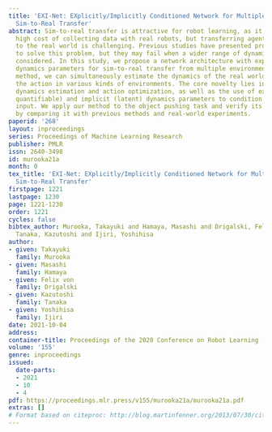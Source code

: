 ```yaml
---
title: 'EXI-Net: EXplicitly/Implicitly Conditioned Network for Multiple Environment
  Sim-to-Real Transfer'
abstract: Sim-to-real transfer is attractive for robot learning, as it avoids the
  high cost of collecting data with real robots, but transferring agents from simulation
  to the real world is challenging. Previous studies have presented promising methods
  to solve this problem, but they may fail when a wider range of dynamics has to be
  considered. In this study, we propose a network architecture with explicit and implicit
  dynamics parameters for sim-to-real transfer from multiple environments. Using this
  method, we can simultaneously estimate the dynamics of the real world and optimize
  the action in various kinds of environments. The core novelty lies in the simultaneous
  dynamics estimation and action optimization, as well as the use of explicit (physically
  quantifiable) and implicit (latent) dynamics parameters to condition the network
  input. We apply our method to the object pushing task and verify its effectiveness
  by comparing it with previous methods and real-world experiments.
paperid: '268'
layout: inproceedings
series: Proceedings of Machine Learning Research
publisher: PMLR
issn: 2640-3498
id: murooka21a
month: 0
tex_title: 'EXI-Net: EXplicitly/Implicitly Conditioned Network for Multiple Environment
  Sim-to-Real Transfer'
firstpage: 1221
lastpage: 1230
page: 1221-1230
order: 1221
cycles: false
bibtex_author: Murooka, Takayuki and Hamaya, Masashi and Drigalski, Felix von and
  Tanaka, Kazutoshi and Ijiri, Yoshihisa
author:
- given: Takayuki
  family: Murooka
- given: Masashi
  family: Hamaya
- given: Felix von
  family: Drigalski
- given: Kazutoshi
  family: Tanaka
- given: Yoshihisa
  family: Ijiri
date: 2021-10-04
address:
container-title: Proceedings of the 2020 Conference on Robot Learning
volume: '155'
genre: inproceedings
issued:
  date-parts:
  - 2021
  - 10
  - 4
pdf: https://proceedings.mlr.press/v155/murooka21a/murooka21a.pdf
extras: []
# Format based on citeproc: http://blog.martinfenner.org/2013/07/30/citeproc-yaml-for-bibliographies/
---
```

